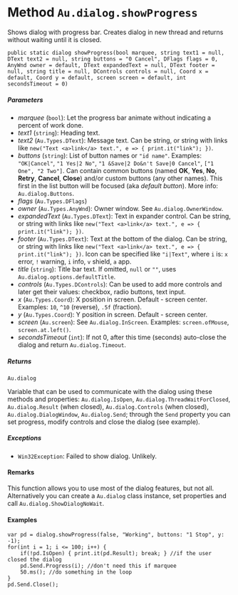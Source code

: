 # Method `Au.dialog.showProgress`

Shows dialog with progress bar. Creates dialog in new thread and returns without waiting until it is closed.

```
public static dialog showProgress(bool marquee, string text1 = null, DText text2 = null, string buttons = "0 Cancel", DFlags flags = 0, AnyWnd owner = default, DText expandedText = null, DText footer = null, string title = null, DControls controls = null, Coord x = default, Coord y = default, screen screen = default, int secondsTimeout = 0)
```

##### Parameters

- *marquee*  (`bool`):
    Let the progress bar animate without indicating a percent of work done.
- *text1*  (`string`):
    Heading text.
- *text2*  (`Au.Types.DText`):
    Message text. Can be string, or string with links like `new("Text <a>link</a> text.", e => { print.it("link"); })`.
- *buttons*  (`string`):
    List of button names or `"id name"`. Examples: `"OK|Cancel"`, `"1 Yes|2 No"`, `"1 &Save|2 Do&n't Save|0 Cancel"`, `["1 One", "2 Two"]`. Can contain common buttons (named **OK**, **Yes**, **No**, **Retry**, **Cancel**, **Close**) and/or custom buttons (any other names). This first in the list button will be focused (aka *default button*). More info: `Au.dialog.Buttons`.
- *flags*  (`Au.Types.DFlags`)
- *owner*  (`Au.Types.AnyWnd`):
    Owner window. See `Au.dialog.OwnerWindow`.
- *expandedText*  (`Au.Types.DText`):
    Text in expander control. Can be string, or string with links like `new("Text <a>link</a> text.", e => { print.it("link"); })`.
- *footer*  (`Au.Types.DText`):
    Text at the bottom of the dialog. Can be string, or string with links like `new("Text <a>link</a> text.", e => { print.it("link"); })`. Icon can be specified like `"i|Text"`, where `i` is: `x` error, `!` warning, `i` info, `v` shield, `a` app.
- *title*  (`string`):
    Title bar text. If omitted, `null` or `""`, uses `Au.dialog.options.defaultTitle`.
- *controls*  (`Au.Types.DControls`):
    Can be used to add more controls and later get their values: checkbox, radio buttons, text input.
- *x*  (`Au.Types.Coord`):
    X position in screen. Default - screen center. Examples: `10`, `^10` (reverse), `.5f` (fraction).
- *y*  (`Au.Types.Coord`):
    Y position in screen. Default - screen center.
- *screen*  (`Au.screen`):
    See `Au.dialog.InScreen`. Examples: `screen.ofMouse`, `screen.at.left()`.
- *secondsTimeout*  (`int`):
    If not 0, after this time (seconds) auto-close the dialog and return `Au.dialog.Timeout`.

##### Returns

`Au.dialog`

Variable that can be used to communicate with the dialog using these methods and properties: `Au.dialog.IsOpen`, `Au.dialog.ThreadWaitForClosed`, `Au.dialog.Result` (when closed), `Au.dialog.Controls` (when closed), `Au.dialog.DialogWindow`, `Au.dialog.Send`; through the `Send` property you can set progress, modify controls and close the dialog (see example).

##### Exceptions

- `Win32Exception`:
    Failed to show dialog. Unlikely.

#### Remarks

This function allows you to use most of the dialog features, but not all. Alternatively you can create a `Au.dialog` class instance, set properties and call `Au.dialog.ShowDialogNoWait`.

#### Examples

```
var pd = dialog.showProgress(false, "Working", buttons: "1 Stop", y: -1);
for(int i = 1; i <= 100; i++) {
	if(!pd.IsOpen) { print.it(pd.Result); break; } //if the user closed the dialog
	pd.Send.Progress(i); //don't need this if marquee
	50.ms(); //do something in the loop
}
pd.Send.Close();
```